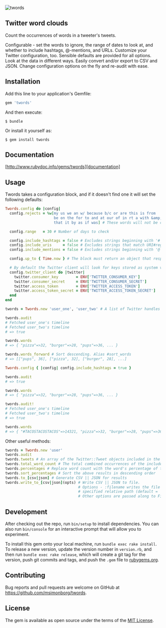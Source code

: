 ![twords](http://msimonborg.com/twords/twords.png)

## Twitter word clouds

Count the occurrences of words in a tweeter's tweets.

Configurable - set the words to ignore, the range of dates to look at, and whether to include hashtags, @-mentions, and URLs. Customize your Twitter configuration, too. Sensible defaults are provided for all options. Look at the data in different ways. Easily convert and/or export to CSV and JSON. Change configuration options on the fly and re-audit with ease.

## Installation

Add this line to your application's Gemfile:

```ruby
gem 'twords'
```

And then execute:

    $ bundle

Or install it yourself as:

    $ gem install twords

## Documentation

[http://www.rubydoc.info/gems/twords][documentation]

## Usage

Twords takes a configuration block, and if it doesn't find one it will set the following defaults:

```ruby
Twords.config do |config|
  config.rejects = %w[my us we an w/ because b/c or are this is from
                      be on the for to and at our of in rt a with &amp;
                      that it by as if was] # These words will not be counted

  config.range   = 30 # Number of days to check

  config.include_hashtags = false # Excludes strings beginning with '#'
  config.include_uris     = false # Excludes strings that match URI#regexp
  config.include_mentions = false # Excludes strings beginning with '@'

  config.up_to { Time.now } # The block must return an object that responds to #to_time. The time is lazy evaluated and the range is counted backward from here.

  # By default the Twitter client will look for keys stored as system variables by the names listed below. Feel free to change the configuration, but never hard code the keys.
  config.twitter_client do |twitter|
    twitter.consumer_key        = ENV['TWITTER_CONSUMER_KEY']
    twitter.consumer_secret     = ENV['TWITTER_CONSUMER_SECRET']
    twitter.access_token        = ENV['TWITTER_ACCESS_TOKEN']
    twitter.access_token_secret = ENV['TWITTER_ACCESS_TOKEN_SECRET']
  end
end

twords = Twords.new 'user_one', 'user_two' # A list of Twitter handles to include in the count.

twords.audit
# Fetched user_one's timeline
# Fetched user_two's timeline
# => true

twords.words
# => { "pizza"=>32, "burger"=>28, "pups"=>36, ... }

twords.words_forward # Sort descending. Alias #sort_words
# => [["pups", 36], ["pizza", 32], ["burger", 28], ...]

Twords.config { |config| config.include_hashtags = true }

twords.audit
# => true

twords.words
# => { "pizza"=>32, "burger"=>28, "pups"=>36, ... }

twords.audit!
# Fetched user_one's timeline
# Fetched user_two's timeline
# => true

twords.words
# => { "#TACOSTACOSTACOS"=>14321, "pizza"=>32, "burger"=>28, "pups"=>36, ... }
```

Other useful methods:

```ruby
twords = Twords.new 'user'
twords.audit
twords.tweets # An array of the Twitter::Tweet objects included in the count
twords.total_word_count # The total combined occurrences of the included words
twords.percentages # Replace word count with the word's percentage of total words
twords.sort_percentages # Sort the above results in descending order
twords.to_[csv|json] # Generate CSV || JSON for results
twords.write_to_[csv|json](opts) # Write CSV || JSON to file.
                                 # Options - :filename writes the file to the 
                                 # specified relative path (default = 'twords_report.[csv|json]').
                                 # Other options are passed along to File#open

```
## Development

After checking out the repo, run `bin/setup` to install dependencies. You can also run `bin/console` for an interactive prompt that will allow you to experiment.

To install this gem onto your local machine, run `bundle exec rake install`. To release a new version, update the version number in `version.rb`, and then run `bundle exec rake release`, which will create a git tag for the version, push git commits and tags, and push the `.gem` file to [rubygems.org](https://rubygems.org).

## Contributing

Bug reports and pull requests are welcome on GitHub at https://github.com/msimonborg/twords.


## License

The gem is available as open source under the terms of the [MIT License](http://opensource.org/licenses/MIT).
